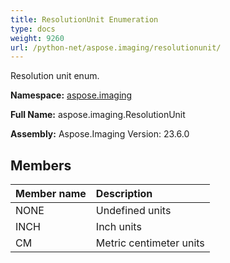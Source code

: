 ```yaml
---
title: ResolutionUnit Enumeration
type: docs
weight: 9260
url: /python-net/aspose.imaging/resolutionunit/
---
```


Resolution unit enum.

**Namespace:** [aspose.imaging](/imaging/python-net/aspose.imaging/)

**Full Name:** aspose.imaging.ResolutionUnit

**Assembly:**  Aspose.Imaging Version: 23.6.0

## **Members**
|**Member name**|**Description**|
| :- | :- |
|NONE|Undefined units|
|INCH|Inch units|
|CM|Metric centimeter units|
